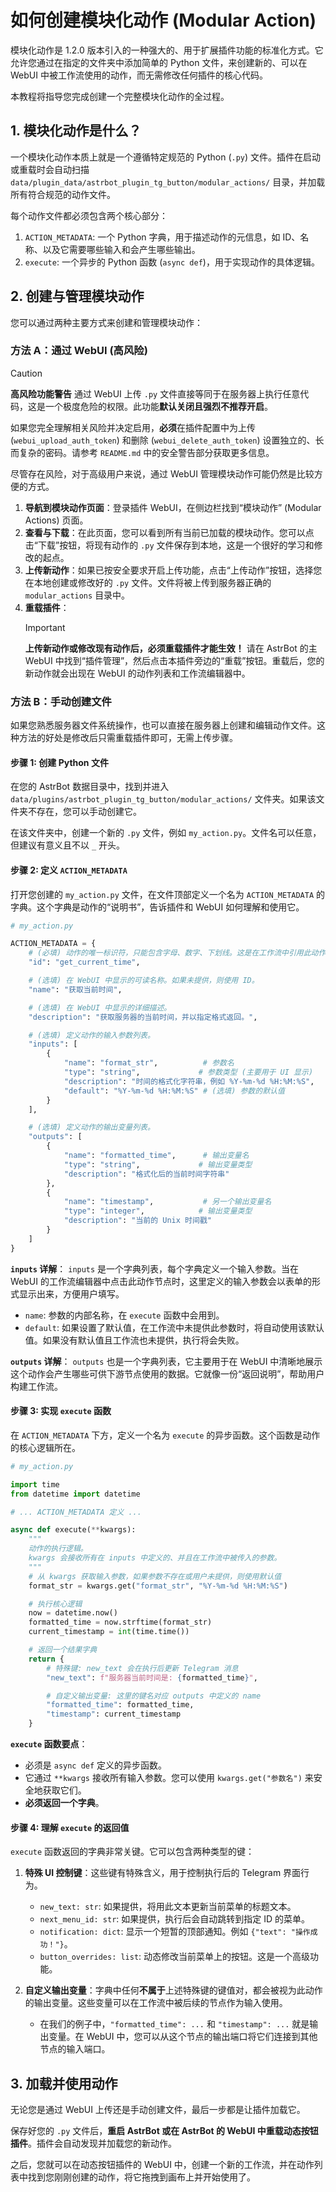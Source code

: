# 如何创建模块化动作 (Modular Action)

模块化动作是 1.2.0 版本引入的一种强大的、用于扩展插件功能的标准化方式。它允许您通过在指定的文件夹中添加简单的 Python 文件，来创建新的、可以在 WebUI 中被工作流使用的动作，而无需修改任何插件的核心代码。

本教程将指导您完成创建一个完整模块化动作的全过程。

## 1. 模块化动作是什么？

一个模块化动作本质上就是一个遵循特定规范的 Python (`.py`) 文件。插件在启动或重载时会自动扫描 `data/plugin_data/astrbot_plugin_tg_button/modular_actions/` 目录，并加载所有符合规范的动作文件。

每个动作文件都必须包含两个核心部分：

1.  `ACTION_METADATA`: 一个 Python 字典，用于描述动作的元信息，如 ID、名称、以及它需要哪些输入和会产生哪些输出。
2.  `execute`: 一个异步的 Python 函数 (`async def`)，用于实现动作的具体逻辑。

## 2. 创建与管理模块动作

您可以通过两种主要方式来创建和管理模块动作：

### 方法 A：通过 WebUI (高风险)

> [!CAUTION]
> **高风险功能警告**
> 通过 WebUI 上传 `.py` 文件直接等同于在服务器上执行任意代码，这是一个极度危险的权限。此功能**默认关闭且强烈不推荐开启**。
>
> 如果您完全理解相关风险并决定启用，**必须**在插件配置中为上传 (`webui_upload_auth_token`) 和删除 (`webui_delete_auth_token`) 设置独立的、长而复杂的密码。请参考 `README.md` 中的安全警告部分获取更多信息。

尽管存在风险，对于高级用户来说，通过 WebUI 管理模块动作可能仍然是比较方便的方式。

1.  **导航到模块动作页面**：登录插件 WebUI，在侧边栏找到“模块动作” (Modular Actions) 页面。
2.  **查看与下载**：在此页面，您可以看到所有当前已加载的模块动作。您可以点击“下载”按钮，将现有动作的 `.py` 文件保存到本地，这是一个很好的学习和修改的起点。
3.  **上传新动作**：如果已按安全要求开启上传功能，点击“上传动作”按钮，选择您在本地创建或修改好的 `.py` 文件。文件将被上传到服务器正确的 `modular_actions` 目录中。
4.  **重载插件**：
    > [!IMPORTANT]
    > **上传新动作或修改现有动作后，必须重载插件才能生效！**
    > 请在 AstrBot 的主 WebUI 中找到“插件管理”，然后点击本插件旁边的“重载”按钮。重载后，您的新动作就会出现在 WebUI 的动作列表和工作流编辑器中。

### 方法 B：手动创建文件

如果您熟悉服务器文件系统操作，也可以直接在服务器上创建和编辑动作文件。这种方法的好处是修改后只需重载插件即可，无需上传步骤。

#### 步骤 1: 创建 Python 文件

在您的 AstrBot 数据目录中，找到并进入 `data/plugins/astrbot_plugin_tg_button/modular_actions/` 文件夹。如果该文件夹不存在，您可以手动创建它。

在该文件夹中，创建一个新的 `.py` 文件，例如 `my_action.py`。文件名可以任意，但建议有意义且不以 `_` 开头。

#### 步骤 2: 定义 `ACTION_METADATA`

打开您创建的 `my_action.py` 文件，在文件顶部定义一个名为 `ACTION_METADATA` 的字典。这个字典是动作的“说明书”，告诉插件和 WebUI 如何理解和使用它。

```python
# my_action.py

ACTION_METADATA = {
    # (必填) 动作的唯一标识符，只能包含字母、数字、下划线。这是在工作流中引用此动作的 ID。
    "id": "get_current_time",

    # (选填) 在 WebUI 中显示的可读名称。如果未提供，则使用 ID。
    "name": "获取当前时间",

    # (选填) 在 WebUI 中显示的详细描述。
    "description": "获取服务器的当前时间，并以指定格式返回。",

    # (选填) 定义动作的输入参数列表。
    "inputs": [
        {
            "name": "format_str",          # 参数名
            "type": "string",             # 参数类型 (主要用于 UI 显示)
            "description": "时间的格式化字符串，例如 %Y-%m-%d %H:%M:%S",
            "default": "%Y-%m-%d %H:%M:%S" # (选填) 参数的默认值
        }
    ],

    # (选填) 定义动作的输出变量列表。
    "outputs": [
        {
            "name": "formatted_time",      # 输出变量名
            "type": "string",             # 输出变量类型
            "description": "格式化后的当前时间字符串"
        },
        {
            "name": "timestamp",           # 另一个输出变量名
            "type": "integer",            # 输出变量类型
            "description": "当前的 Unix 时间戳"
        }
    ]
}
```

**`inputs` 详解**：
`inputs` 是一个字典列表，每个字典定义一个输入参数。当在 WebUI 的工作流编辑器中点击此动作节点时，这里定义的输入参数会以表单的形式显示出来，方便用户填写。
-   `name`: 参数的内部名称，在 `execute` 函数中会用到。
-   `default`: 如果设置了默认值，在工作流中未提供此参数时，将自动使用该默认值。如果没有默认值且工作流也未提供，执行将会失败。

**`outputs` 详解**：
`outputs` 也是一个字典列表，它主要用于在 WebUI 中清晰地展示这个动作会产生哪些可供下游节点使用的数据。它就像一份“返回说明”，帮助用户构建工作流。

#### 步骤 3: 实现 `execute` 函数

在 `ACTION_METADATA` 下方，定义一个名为 `execute` 的异步函数。这个函数是动作的核心逻辑所在。

```python
# my_action.py

import time
from datetime import datetime

# ... ACTION_METADATA 定义 ...

async def execute(**kwargs):
    """
    动作的执行逻辑。
    kwargs 会接收所有在 inputs 中定义的、并且在工作流中被传入的参数。
    """
    # 从 kwargs 获取输入参数，如果参数不存在或用户未提供，则使用默认值
    format_str = kwargs.get("format_str", "%Y-%m-%d %H:%M:%S")

    # 执行核心逻辑
    now = datetime.now()
    formatted_time = now.strftime(format_str)
    current_timestamp = int(time.time())

    # 返回一个结果字典
    return {
        # 特殊键: new_text 会在执行后更新 Telegram 消息
        "new_text": f"服务器当前时间是: {formatted_time}",

        # 自定义输出变量: 这里的键名对应 outputs 中定义的 name
        "formatted_time": formatted_time,
        "timestamp": current_timestamp
    }

```

**`execute` 函数要点**：
-   必须是 `async def` 定义的异步函数。
-   它通过 `**kwargs` 接收所有输入参数。您可以使用 `kwargs.get("参数名")` 来安全地获取它们。
-   **必须返回一个字典**。

#### 步骤 4: 理解 `execute` 的返回值

`execute` 函数返回的字典非常关键。它可以包含两种类型的键：

1.  **特殊 UI 控制键**：这些键有特殊含义，用于控制执行后的 Telegram 界面行为。
    -   `new_text: str`: 如果提供，将用此文本更新当前菜单的标题文本。
    -   `next_menu_id: str`: 如果提供，执行后会自动跳转到指定 ID 的菜单。
    -   `notification: dict`: 显示一个短暂的顶部通知。例如 `{"text": "操作成功！"}`。
    -   `button_overrides: list`: 动态修改当前菜单上的按钮。这是一个高级功能。

2.  **自定义输出变量**：字典中任何**不属于**上述特殊键的键值对，都会被视为此动作的输出变量。这些变量可以在工作流中被后续的节点作为输入使用。
    -   在我们的例子中，`"formatted_time": ...` 和 `"timestamp": ...` 就是输出变量。在 WebUI 中，您可以从这个节点的输出端口将它们连接到其他节点的输入端口。

## 3. 加载并使用动作

无论您是通过 WebUI 上传还是手动创建文件，最后一步都是让插件加载它。

保存好您的 `.py` 文件后，**重启 AstrBot 或在 AstrBot 的 WebUI 中重载动态按钮插件**。插件会自动发现并加载您的新动作。

之后，您就可以在动态按钮插件的 WebUI 中，创建一个新的工作流，并在动作列表中找到您刚刚创建的动作，将它拖拽到画布上并开始使用了。
